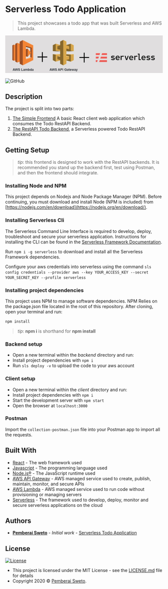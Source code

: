 ﻿# Serverless Todo Application

> This project showcases a todo app that was built Serverless and AWS Lambda.

![](aws-lambda-api-gateway-serverless.jpg)

![GitHub](https://img.shields.io/github/license/mashape/apistatus.svg)

## Description

The project is split into two parts:
1. [The Simple Frontend](/client) A basic React client web application which consumes the Todo RestAPI Backend. 
2. [The RestAPI Todo Backend](/backend), a Serverless powered Todo RestAPI Backend.

## Getting Setup

> _tip_: this frontend is designed to work with the RestAPI backends. It is recommended you stand up the backend first, test using Postman, and then the frontend should integrate.

### Installing Node and NPM
This project depends on Nodejs and Node Package Manager (NPM). Before continuing, you must download and install Node (NPM is included) from [https://nodejs.com/en/download](https://nodejs.org/en/download/).

### Installing Serverless Cli
The Serverless Command Line Interface is required to develop, deploy, troubleshoot and secure your serverless application. Instructions for installing the CLI can be found in the [Serverless Framework Documentation](https://www.serverless.com/framework/docs/).

Run `npm i -g serverless` to download and install all the Serverless Framework dependencies.

Configure your aws credentials into serverless using the command `sls config credentials --provider aws --key YOUR_ACCESS_KEY --secret YOUR_SECRET_KEY --profile serverless`

### Installing project dependencies

This project uses NPM to manage software dependencies. NPM Relies on the package.json file located in the root of this repository. After cloning, open your terminal and run:
```bash
npm install
```
>_tip_: **npm i** is shorthand for **npm install**

### Backend setup

* Open a new terminal within the _backend_ directory and run:
* Install project dependencies with `npm i`
* Run `sls deploy -v` to upload the code to your aws account

### Client setup

* Open a new terminal within the _client_ directory and run:
* Install project dependencies with `npm i`
* Start the development server with `npm start`
* Open the browser at `localhost:3000`

### Postman

Import the `collection-postman.json` file into your Postman app to import all the requests.

## Built With

* [React](https://reactjs.org/) - The web framework used
* [Javascript](https://en.wikipedia.org/wiki/JavaScript) - The programming language used
* [Node.js®](https://nodejs.org/) - The JavaScript runtime used
* [AWS API Gateway](https://aws.amazon.com/api-gateway/) - AWS managed service used to create, publish, maintain, monitor, and secure APIs
* [AWS Lambda](https://aws.amazon.com/lambda/) - AWS managed service used to run code without provisioning or managing servers
* [Serverless](https://www.serverless.com/) - The framework used to develop, deploy, monitor and secure serverless applications on the cloud

## Authors

* **[Pemberai Sweto](https://github.com/thepembeweb)** - *Initial work* - [Serverless Todo Application](https://github.com/thepembeweb/serverless-todo-app)

## License

[![License](http://img.shields.io/:license-mit-green.svg?style=flat-square)](http://badges.mit-license.org)

- This project is licensed under the MIT License - see the [LICENSE.md](LICENSE.md) file for details
- Copyright 2020 © [Pemberai Sweto](https://github.com/thepembeweb).




